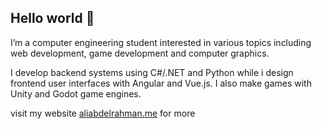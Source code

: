 ## Hello world 👋

I’m a computer engineering student interested in various topics including web development, game development and computer graphics.

I develop backend systems using C#/.NET and Python while i design frontend user interfaces with Angular and Vue.js. I also make games with Unity and Godot game engines.

visit my website [aliabdelrahman.me](https://aliabdelrahman.me) for more
